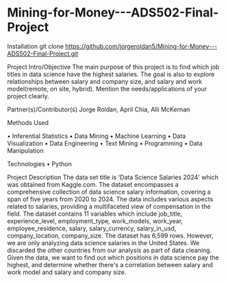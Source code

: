 # Mining-for-Money---ADS502-Final-Project
Installation
git clone https://github.com/jorgeroldan5/Mining-for-Money---ADS502-Final-Project.git

Project Intro/Objective
The main purpose of this project is to find which job titles in data science have the highest salaries. The goal is also to explore relationships between salary and company size, and salary and work model(remote, on site, hybrid). Mention the needs/applications of your project clearly.

Partner(s)/Contributor(s)
Jorge Roldan, April Chia, Alli McKernan

Methods Used

• Inferential Statistics
• Data Mining
• Machine Learning
• Data Visualization
• Data Engineering
• Text Mining
• Programming
• Data Manipulation

Technologies
• Python

Project Description
The data set title is 'Data Science Salaries 2024' which was obtained from Kaggle.com. The dataset encompasses a comprehensive collection of data science salary information, covering a span of five years from 2020 to 2024. The data includes various aspects related to salaries, providing a multifaceted view of compensation in the field. The dataset contains 11 variables which include job_title, experience_level, employment_type, work_models, work_year, employee_residence, salary, salary_currency, salary_in_usd, company_location, company_size. The dataset has 6,599 rows. However, we are only analyzing data science salaries in the United States. We discarded the other countries from our analysis as part of data cleaning. Given the data, we want to find out which positions in data science pay the highest, and determine whether there's a correlation between salary and work model and salary and company size.
